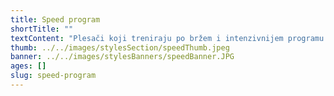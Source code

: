 ```yaml
---
title: Speed program
shortTitle: ""
textContent: "Plesači koji treniraju po bržem i intenzivnijem programu od ostalih polaznika pohađaju naš speed program u koji se ulazi prolaskom na audiciji. Koncept speed programa baziran je na učenju različitih vrsta plesa  (jazz dance, hip hop, balet, heels, radionice i sl.) što rezultira puno bržim napretkom i razvojem u profesionalnog plesača. Pohađanje napredne grupe uključuje i povremene odlaske na natjecanja i nastupe. Neovisno o rezultatu, ovakav tip nastupa, osim za plesni napredak, izuzetno je koristan i za opći razvoj djece i mladeži kroz disciplinirano vježbanje/probe, timski rad, druženje, probijanje straha od javnog nastupa i podizanje vlastitih granica. "
thumb: ../../images/stylesSection/speedThumb.jpeg
banner: ../../images/stylesBanners/speedBanner.JPG
ages: []
slug: speed-program
---
```

